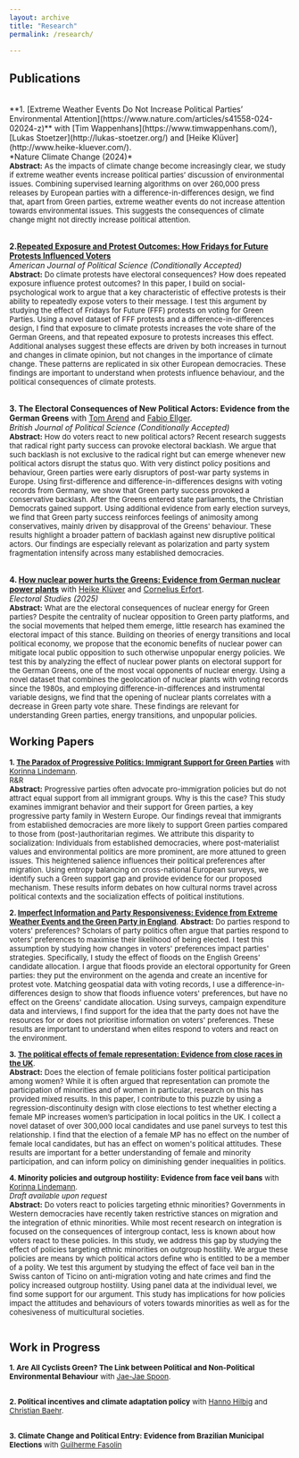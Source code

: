 ```yaml
---
layout: archive
title: "Research"
permalink: /research/

---
```

## **Publications**


<br>
**1. [Extreme Weather Events Do Not Increase Political Parties’ Environmental Attention](https://www.nature.com/articles/s41558-024-02024-z)** with [Tim Wappenhans](https://www.timwappenhans.com/), [Lukas Stoetzer](http://lukas-stoetzer.org/)  and [Heike Klüver](http://www.heike-kluever.com/). <br>
 *Nature Climate Change (2024)*   <font size="-1">  <br>
<strong>Abstract:</strong> As the impacts of climate change become increasingly clear, we study if extreme weather events increase political parties’ discussion of environmental issues. Combining supervised learning algorithms on over 260,000 press releases by European parties with a difference-in-differences design, we find that, apart from Green parties, extreme weather events do not increase attention towards environmental issues. This suggests the consequences of climate change might not directly increase political attention. </font>
  <br>
  <br>
  
  
**2.[Repeated Exposure and Protest Outcomes: How Fridays for Future Protests Influenced Voters](https://osf.io/preprints/socarxiv/m6dpg/)**  
 *American Journal of Political Science (Conditionally Accepted)*   <font size="-1">  <br>
 <strong>Abstract:</strong> Do climate protests have electoral consequences? How does repeated exposure influence protest outcomes? In this paper, I build on social-psychological work to argue that a key characteristic of effective protests is their ability to repeatedly expose voters to their message. I test this argument by studying the effect of Fridays for Future (FFF) protests on voting for Green Parties. Using a novel dataset of FFF protests and a difference-in-differences design, I find that exposure to climate protests increases the vote share of the German Greens, and that repeated exposure to protests increases this effect. Additional analyses suggest these effects are driven by both increases in turnout and changes in climate opinion, but not changes in the importance of climate change. These patterns are replicated in six other European democracies. These findings are important to understand when protests influence behaviour, and the political consequences of climate protests. </font>
  <br>
  <br>

  
**3. The Electoral Consequences of New Political Actors: Evidence from the German Greens** with [Tom Arend](https://www.hertie-school.org/en/research/faculty-and-researchers/profile/person/arend) and [Fabio Ellger](https://www.fabioellger.com/).  
 *British Journal of Political Science (Conditionally Accepted)*   <font size="-1">  <br>
<strong>Abstract:</strong> How do voters react to new political actors? Recent research suggests that radical right party success can provoke electoral backlash. We argue that such backlash is not exclusive to the radical right but can emerge whenever new political actors disrupt the status quo. With very distinct policy positions and behaviour, Green parties were early disruptors of post-war party systems in Europe. Using first-difference and difference-in-differences designs with voting records from Germany, we show that Green party success provoked a conservative backlash. After the Greens entered state parliaments, the Christian Democrats gained support. Using additional evidence from early election surveys, we find that Green party success reinforces feelings of animosity among conservatives, mainly driven by disapproval of the Greens' behaviour. These results highlight a broader pattern of backlash against new disruptive political actors. Our findings are especially relevant as polarization and party system fragmentation intensify across many established democracies.</font>
  <br>
  <br>

  
**4. [How nuclear power hurts the Greens: Evidence from German nuclear power plants]([https://osf.io/preprints/osf/jnarh_v2](https://www.sciencedirect.com/science/article/pii/S0261379425000654))** with [Heike Klüver](http://www.heike-kluever.com/) and [Cornelius Erfort](http://corneliuserfort.de/).   
 *Electoral Studies (2025)*   <font size="-1">  <br>
<font size="-1"> <strong>Abstract:</strong>   What are the electoral consequences of nuclear energy for Green parties? Despite the centrality of nuclear opposition to Green party platforms, and the social movements that helped them emerge, little research has examined the electoral impact of this stance.  Building on theories of energy transitions and local political economy, we propose that the economic benefits of nuclear power can mitigate local public opposition to such otherwise unpopular energy policies. We test this by analyzing the effect of nuclear power plants on electoral support for the German Greens, one of the most vocal opponents of nuclear energy.  Using a novel dataset that combines the geolocation of nuclear plants with voting records since the 1980s, and employing difference-in-differences and instrumental variable designs, we find that the opening of nuclear plants correlates with a decrease in Green party vote share. These findings are relevant for understanding Green parties, energy transitions, and unpopular policies. </font>  

  
## **Working Papers**
**1. [The Paradox of Progressive Politics: Immigrant Support for Green Parties](https://osf.io/et5b6_v1/)** with [Korinna Lindemann](https://korinnalindemann.github.io/).  
R&R   <br>
<font size="-1"> <strong>Abstract:</strong>  Progressive parties often advocate pro-immigration policies but do not attract equal support from all immigrant groups. Why is this the case? This study examines immigrant behavior and their support for Green parties, a key progressive party family in Western Europe. Our findings reveal that immigrants from established democracies are more likely to support Green parties compared to those from (post-)authoritarian regimes. We attribute this disparity to socialization: Individuals from established democracies, where post-materialist values and environmental politics are more prominent, are more attuned to green issues. This heightened salience influences their political preferences after migration. Using entropy balancing on cross-national European surveys, we identify such a Green support gap and provide evidence for our proposed mechanism. These results inform debates on how cultural norms travel across political contexts and the socialization effects of political institutions.  </font>
  <br>
  
**2. [Imperfect Information and Party Responsiveness: Evidence from Extreme Weather Events and the Green Party in England](https://papers.ssrn.com/sol3/papers.cfm?abstract_id=3960045)**.
<font size="-1"> <strong>Abstract:</strong>  Do parties respond to voters' preferences? Scholars of party politics often argue that parties respond to voters’ preferences to maximise their likelihood of being elected. I test this assumption by studying how changes in voters' preferences impact parties' strategies. Specifically, I study the effect of floods on the English Greens’ candidate allocation. I argue that floods provide an electoral opportunity for Green parties: they put the environment on the agenda and create an incentive for protest vote. Matching geospatial data with voting records, I use a difference-in-differences design to show that floods influence voters' preferences, but have no effect on the Greens' candidate allocation. Using surveys, campaign expenditure data and interviews, I find support for the idea that the party does not have the resources for or does not prioritise information on voters' preferences. These results are important to understand when elites respond to voters and react on the environment. </font>
  <br>
  
**3. [The political effects of female representation: Evidence from
close races in the UK](https://papers.ssrn.com/sol3/papers.cfm?abstract_id=3992109)**.  
<font size="-1"> <strong>Abstract:</strong> Does the election of female politicians foster political participation among women? While it is often argued that representation can promote the participation of minorities and of women in particular, research on this has provided mixed results. In this paper, I contribute to this puzzle by using a regression-discontinuity design with close elections to test whether electing a female MP increases women’s participation in local politics in the UK. I collect a novel dataset of over 300,000 local candidates and use panel surveys to test this relationship. I find that the election of a female MP has no effect on the number of female local candidates, but has an effect on women's political attitudes. These results are important for a better understanding of female and minority participation, and can inform policy on diminishing gender inequalities in politics. </font>
  <br>

  
**4. Minority policies and outgroup hostility: Evidence from face veil bans** with [Korinna Lindemann](https://korinnalindemann.github.io/).  
*Draft available upon request*<font size="-1">  <br> 
<strong>Abstract:</strong> Do voters react to policies targeting ethnic minorities? Governments in Western democracies have recently taken restrictive stances on migration and the integration of ethnic minorities. While most recent research on integration is focused on the consequences of intergroup contact, less is known about how voters react to these policies. In this study, we address this gap by studying the effect of policies targeting ethnic minorities on outgroup hostility. We argue these policies are means by which political actors define who is entitled to be a member of a polity. We test this argument by studying the effect of face veil ban in the Swiss canton of Ticino on anti-migration voting and hate crimes and find the policy increased outgroup hostility. Using panel data at the individual level, we find some support for our argument. This study has implications for how policies impact the attitudes and behaviours of voters towards minorities as well as for the cohesiveness of multicultural societies. </font>
  <br>
  <br>

  

## **Work in Progress**
**1. Are All Cyclists Green? The Link between Political and Non-Political Environmental Behaviour** with [Jae-Jae Spoon](https://www.jaejaespoon.com/).  
   <br>     
   
 **2. Political incentives and climate adaptation policy** with [Hanno Hilbig](https://www.hannohilbig.com/) and [Christian Baehr](https://politics.princeton.edu/people/christian-baehr).  
   <br>   
   
 **3. Climate Change and Political Entry: Evidence from Brazilian Municipal Elections** with [Guilherme Fasolin](https://as.vanderbilt.edu/political-science/bio/guilherme-fasolin/)
   <br>  
   
   

   <br>  
  
  
